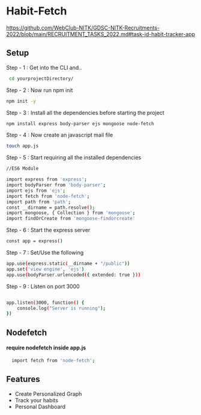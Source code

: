 
# Habit-Fetch
https://github.com/WebClub-NITK/GDSC-NITK-Recruitments-2022/blob/main/RECRUITMENT_TASKS_2022.md#task-id-habit-tracker-app


## Setup

Step - 1 : Get into the CLI and..

```bash
 cd yourprojectDirectory/
```
Step - 2 : Now run npm init

```bash
npm init -y

```

Step - 3 : Install all the dependencies before starting the project

```bash
npm install express body-parser ejs mongoose node-fetch 
```

Step - 4 : Now create an javascript mail file

```bash
touch app.js
```

Step - 5 : Start requiring all the installed dependencies

```bash
//ES6 Module

import express from 'express';
import bodyParser from 'body-parser';
import ejs from 'ejs';
import fetch from 'node-fetch';
import path from 'path';
const __dirname = path.resolve();
import mongoose, { Collection } from 'mongoose';
import findOrCreate from 'mongoose-findorcreate'

```

Step - 6 : Start the express server

```bash
const app = express()
```

Step - 7 : Set/Use the following

```bash
app.use(express.static(__dirname + "/public"))
app.set('view engine', 'ejs')
app.use(bodyParser.urlencoded({ extended: true }))

```

Step - 9 : Listen on port 3000

```bash

app.listen(3000, function() {
    console.log("Server is running");
})

```


## Nodefetch

#### require nodefetch inside app.js

```bash
  import fetch from 'node-fetch';
```





## Features

- Create Personalized Graph
- Track your habits
- Personal Dashboard 



